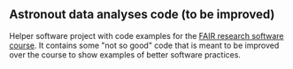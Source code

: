 ## Astronout data analyses code (to be improved)

Helper software project with code examples for the [FAIR research software course](https://github.com/carpentries-incubator/fair-research-software). It contains some "not so good" code that is meant to be improved over the course to show examples of better software practices. 
